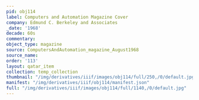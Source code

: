```yaml
---
pid: obj114
label: Computers and Automation Magazine Cover
company: Edmund C. Berkeley and Associates
_date: '1968'
decade: 60s
commentary: 
object_type: magazine
source: ComputersAndAutomation_magazine_August1968
source_name: 
order: '113'
layout: qatar_item
collection: temp_collection
thumbnail: "/img/derivatives/iiif/images/obj114/full/250,/0/default.jpg"
manifest: "/img/derivatives/iiif/obj114/manifest.json"
full: "/img/derivatives/iiif/images/obj114/full/1140,/0/default.jpg"
---
```

